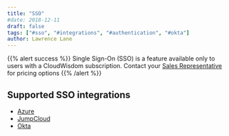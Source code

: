 ```yaml
---
title: "SSO"
#date: 2018-12-11
draft: false
tags: ["#sso", "#integrations", "#authentication", "#okta"]
author: Lawrence Lane
---
```


{{% alert success %}}
Single Sign-On (SSO) is a feature available only to users with a CloudWisdom subscription. Contact your [Sales Representative](mailto:dl-sales-metricly@virtualinstruments.com) for pricing options
{{% /alert %}}

## Supported SSO integrations

- [Azure][1]
- [JumpCloud][2]
- [Okta][3]

[1]: /integrations/sso/sso-azure
[2]: /integrations/sso/sso-jumpcloud
[3]: /integrations/sso/sso-okta
